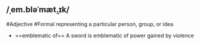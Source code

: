 ## /ˌem.bləˈmæt̬.ɪk/
#Adjective #Formal
representing a particular person, group, or idea

- ==emblematic of==
A sword is emblematic of power gained by violence